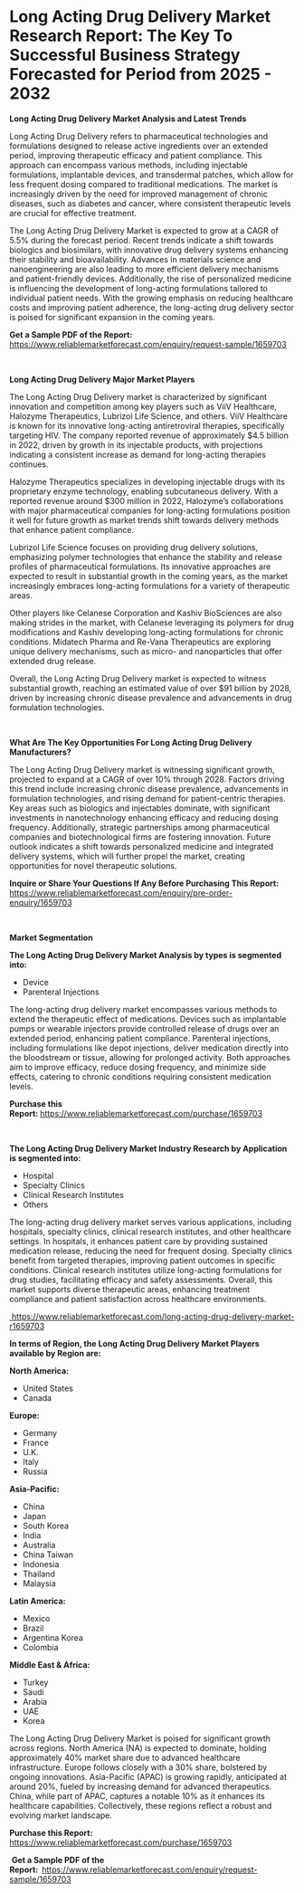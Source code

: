 <p><h1>Long Acting Drug Delivery Market Research Report: The Key To Successful Business Strategy Forecasted for Period from 2025 - 2032</h1></p><p><strong>Long Acting Drug Delivery Market Analysis and Latest Trends</strong></p>
<p><p>Long Acting Drug Delivery refers to pharmaceutical technologies and formulations designed to release active ingredients over an extended period, improving therapeutic efficacy and patient compliance. This approach can encompass various methods, including injectable formulations, implantable devices, and transdermal patches, which allow for less frequent dosing compared to traditional medications. The market is increasingly driven by the need for improved management of chronic diseases, such as diabetes and cancer, where consistent therapeutic levels are crucial for effective treatment.</p><p>The Long Acting Drug Delivery Market is expected to grow at a CAGR of 5.5% during the forecast period. Recent trends indicate a shift towards biologics and biosimilars, with innovative drug delivery systems enhancing their stability and bioavailability. Advances in materials science and nanoengineering are also leading to more efficient delivery mechanisms and patient-friendly devices. Additionally, the rise of personalized medicine is influencing the development of long-acting formulations tailored to individual patient needs. With the growing emphasis on reducing healthcare costs and improving patient adherence, the long-acting drug delivery sector is poised for significant expansion in the coming years.</p></p>
<p><strong>Get a Sample PDF of the Report:&nbsp;</strong> <a href="https://www.reliablemarketforecast.com/enquiry/request-sample/1659703?utm_campaign=1110&utm_medium=2&utm_source=Github&utm_content=ia&utm_term=13042025&utm_id=long-acting-drug-delivery">https://www.reliablemarketforecast.com/enquiry/request-sample/1659703</a></p>
<p>&nbsp;</p>
<p><strong>Long Acting Drug Delivery Major Market Players</strong></p>
<p><p>The Long Acting Drug Delivery market is characterized by significant innovation and competition among key players such as ViiV Healthcare, Halozyme Therapeutics, Lubrizol Life Science, and others. ViiV Healthcare is known for its innovative long-acting antiretroviral therapies, specifically targeting HIV. The company reported revenue of approximately $4.5 billion in 2022, driven by growth in its injectable products, with projections indicating a consistent increase as demand for long-acting therapies continues.</p><p>Halozyme Therapeutics specializes in developing injectable drugs with its proprietary enzyme technology, enabling subcutaneous delivery. With a reported revenue around $300 million in 2022, Halozyme’s collaborations with major pharmaceutical companies for long-acting formulations position it well for future growth as market trends shift towards delivery methods that enhance patient compliance.</p><p>Lubrizol Life Science focuses on providing drug delivery solutions, emphasizing polymer technologies that enhance the stability and release profiles of pharmaceutical formulations. Its innovative approaches are expected to result in substantial growth in the coming years, as the market increasingly embraces long-acting formulations for a variety of therapeutic areas.</p><p>Other players like Celanese Corporation and Kashiv BioSciences are also making strides in the market, with Celanese leveraging its polymers for drug modifications and Kashiv developing long-acting formulations for chronic conditions. Midatech Pharma and Re-Vana Therapeutics are exploring unique delivery mechanisms, such as micro- and nanoparticles that offer extended drug release.</p><p>Overall, the Long Acting Drug Delivery market is expected to witness substantial growth, reaching an estimated value of over $91 billion by 2028, driven by increasing chronic disease prevalence and advancements in drug formulation technologies.</p></p>
<p>&nbsp;</p>
<p><strong>What Are The Key Opportunities For Long Acting Drug Delivery Manufacturers?</strong></p>
<p><p>The Long Acting Drug Delivery market is witnessing significant growth, projected to expand at a CAGR of over 10% through 2028. Factors driving this trend include increasing chronic disease prevalence, advancements in formulation technologies, and rising demand for patient-centric therapies. Key areas such as biologics and injectables dominate, with significant investments in nanotechnology enhancing efficacy and reducing dosing frequency. Additionally, strategic partnerships among pharmaceutical companies and biotechnological firms are fostering innovation. Future outlook indicates a shift towards personalized medicine and integrated delivery systems, which will further propel the market, creating opportunities for novel therapeutic solutions.</p></p>
<p><strong>Inquire or Share Your Questions If Any Before Purchasing This Report:</strong> <a href="https://www.reliablemarketforecast.com/enquiry/pre-order-enquiry/1659703?utm_campaign=1110&utm_medium=2&utm_source=Github&utm_content=ia&utm_term=13042025&utm_id=long-acting-drug-delivery">https://www.reliablemarketforecast.com/enquiry/pre-order-enquiry/1659703</a></p>
<p>&nbsp;</p>
<p><strong>Market Segmentation</strong></p>
<p><strong>The Long Acting Drug Delivery Market Analysis by types is segmented into:</strong></p>
<p><ul><li>Device</li><li>Parenteral Injections</li></ul></p>
<p><p>The long-acting drug delivery market encompasses various methods to extend the therapeutic effect of medications. Devices such as implantable pumps or wearable injectors provide controlled release of drugs over an extended period, enhancing patient compliance. Parenteral injections, including formulations like depot injections, deliver medication directly into the bloodstream or tissue, allowing for prolonged activity. Both approaches aim to improve efficacy, reduce dosing frequency, and minimize side effects, catering to chronic conditions requiring consistent medication levels.</p></p>
<p><strong>Purchase this Report:&nbsp;</strong><a href="https://www.reliablemarketforecast.com/purchase/1659703?utm_campaign=1110&utm_medium=2&utm_source=Github&utm_content=ia&utm_term=13042025&utm_id=long-acting-drug-delivery">https://www.reliablemarketforecast.com/purchase/1659703</a></p>
<p>&nbsp;</p>
<p><strong>The Long Acting Drug Delivery Market Industry Research by Application is segmented into:</strong></p>
<p><ul><li>Hospital</li><li>Specialty Clinics</li><li>Clinical Research Institutes</li><li>Others</li></ul></p>
<p><p>The long-acting drug delivery market serves various applications, including hospitals, specialty clinics, clinical research institutes, and other healthcare settings. In hospitals, it enhances patient care by providing sustained medication release, reducing the need for frequent dosing. Specialty clinics benefit from targeted therapies, improving patient outcomes in specific conditions. Clinical research institutes utilize long-acting formulations for drug studies, facilitating efficacy and safety assessments. Overall, this market supports diverse therapeutic areas, enhancing treatment compliance and patient satisfaction across healthcare environments.</p></p>
<p><a href="https://www.reliablemarketforecast.com/long-acting-drug-delivery-market-r1659703?utm_campaign=1110&utm_medium=2&utm_source=Github&utm_content=ia&utm_term=13042025&utm_id=long-acting-drug-delivery">&nbsp;https://www.reliablemarketforecast.com/long-acting-drug-delivery-market-r1659703</a></p>
<p><strong>In terms of Region, the Long Acting Drug Delivery Market Players available by Region are:</strong></p>
<p>
    <p> <strong> North America: </strong>
        <ul>
            <li>United States</li>
            <li>Canada</li>
        </ul>
        </p> 
    <p> <strong> Europe: </strong>
        <ul>
            <li>Germany</li>
            <li>France</li>
            <li>U.K.</li>
            <li>Italy</li>
            <li>Russia</li>
        </ul>
        </p> 
    <p> <strong> Asia-Pacific: </strong>
        <ul>
            <li>China</li>
            <li>Japan</li>
            <li>South Korea</li>
            <li>India</li>
            <li>Australia</li>
            <li>China Taiwan</li>
            <li>Indonesia</li>
            <li>Thailand</li>
            <li>Malaysia</li>
        </ul>
        </p> 
    <p> <strong> Latin America: </strong>
        <ul>
            <li>Mexico</li>
            <li>Brazil</li>
            <li>Argentina Korea</li>
            <li>Colombia</li>
        </ul>
        </p> 
    <p> <strong> Middle East & Africa: </strong>
        <ul>
            <li>Turkey</li>
            <li>Saudi</li>
            <li>Arabia</li>
            <li>UAE</li>
            <li>Korea</li>
        </ul>
    </p>
    </p>
<p><p>The Long Acting Drug Delivery Market is poised for significant growth across regions. North America (NA) is expected to dominate, holding approximately 40% market share due to advanced healthcare infrastructure. Europe follows closely with a 30% share, bolstered by ongoing innovations. Asia-Pacific (APAC) is growing rapidly, anticipated at around 20%, fueled by increasing demand for advanced therapeutics. China, while part of APAC, captures a notable 10% as it enhances its healthcare capabilities. Collectively, these regions reflect a robust and evolving market landscape.</p></p>
<p><strong>Purchase this Report: </strong><a href="https://www.reliablemarketforecast.com/purchase/1659703?utm_campaign=1110&utm_medium=2&utm_source=Github&utm_content=ia&utm_term=13042025&utm_id=long-acting-drug-delivery">https://www.reliablemarketforecast.com/purchase/1659703</a></p>
<p>&nbsp;<strong>Get a Sample PDF of the Report:&nbsp;&nbsp;</strong><a href="https://www.reliablemarketforecast.com/enquiry/request-sample/1659703?utm_campaign=1110&utm_medium=2&utm_source=Github&utm_content=ia&utm_term=13042025&utm_id=long-acting-drug-delivery">https://www.reliablemarketforecast.com/enquiry/request-sample/1659703</a></p>
<p><strong></strong></p>
<p><p></p><p></p><p></p></p>